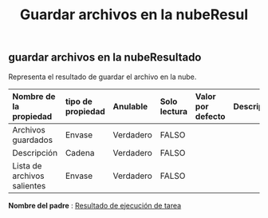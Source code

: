 ﻿---
title: Guardar archivos en la nubeResul
second_title: Aspose.Cells Cloud Documen
type: docs
url: /es/specification/model/savefilestocloudresult/
description: "Aspose.Cells Especificación del modelo de nube: SaveFilesToCloudResult. Maneje sin esfuerzo Excel y otros documentos de hoja de cálculo con funciones como abrir, generar, editar, dividir, fusionar, comparar y convertir."
kwords: Excel, Office, Hoja de cálculo, Nube REST API, SaveFilesToCloudResult
weight: 50
---
## **guardar archivos en la nubeResultado**

 Representa el resultado de guardar el archivo en la nube.

| Nombre de la propiedad| tipo de propiedad| Anulable| Solo lectura| Valor por defecto| Descripción|
|:- |:- |:- |:- |:- |:- |
| Archivos guardados| Envase| Verdadero| FALSO|||
| Descripción| Cadena| Verdadero| FALSO|||
| Lista de archivos salientes| Envase| Verdadero| FALSO|||

**Nombre del padre** : [Resultado de ejecución de tarea](/specification/model/taskrunresult)

